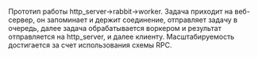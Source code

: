 Прототип работы http_server->rabbit->worker.
Задача приходит на веб-сервер, он запоминает и держит соединение,
отправляет задачу в очередь, далее задача обрабатывается воркером и 
результат отправляется на http_server, 
и далее клиенту.
Масштабируемость достигается за счет использования схемы RPC.